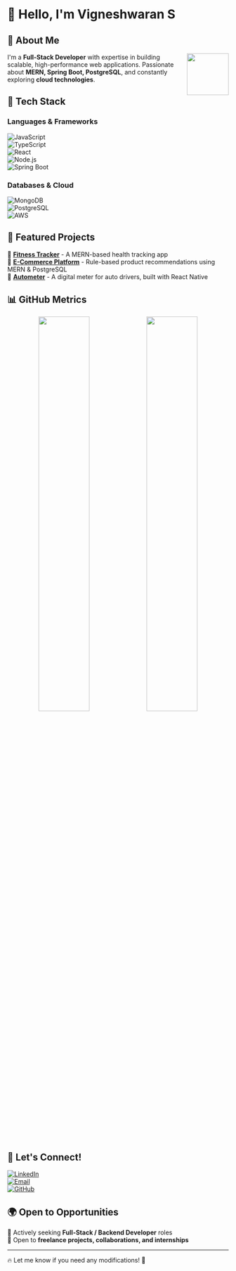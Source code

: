 # 👋 Hello, I'm Vigneshwaran S  

## 🌟 About Me  

<img align="right" src="https://media.giphy.com/media/v1.Y2lkPTc5MGI3NjExaXJ1dWZ3bHlkZ3E2M2kzNHpremhqbjdlNXE4Nmx5c2xqbWFtNWE3OCZlcD12MV9pbnRlcm5hbF9naWZfYnlfaWQmY3Q9Zw/SWoSkN6DxTszqIKEqv/giphy.gif" width="95" height="95">

I'm a **Full-Stack Developer** with expertise in building scalable, high-performance web applications. Passionate about **MERN, Spring Boot, PostgreSQL**, and constantly exploring **cloud technologies**.  

## 🚀 Tech Stack  

### **Languages & Frameworks**  
![JavaScript](https://img.shields.io/badge/-JavaScript-F7DF1E?style=for-the-badge&logo=javascript&logoColor=black)  
![TypeScript](https://img.shields.io/badge/-TypeScript-3178C6?style=for-the-badge&logo=typescript&logoColor=white)  
![React](https://img.shields.io/badge/-React-61DAFB?style=for-the-badge&logo=react&logoColor=black)  
![Node.js](https://img.shields.io/badge/-Node.js-339933?style=for-the-badge&logo=node.js&logoColor=white)  
![Spring Boot](https://img.shields.io/badge/-Spring%20Boot-6DB33F?style=for-the-badge&logo=spring-boot&logoColor=white)  

### **Databases & Cloud**  
![MongoDB](https://img.shields.io/badge/-MongoDB-47A248?style=for-the-badge&logo=mongodb&logoColor=white)  
![PostgreSQL](https://img.shields.io/badge/-PostgreSQL-316192?style=for-the-badge&logo=postgresql&logoColor=white)  
![AWS](https://img.shields.io/badge/-AWS-FF9900?style=for-the-badge&logo=amazon-aws&logoColor=white)  

## 📌 Featured Projects  

🔹 [**Fitness Tracker**](https://github.com/Vigneshwarrs/fit-front) - A MERN-based health tracking app  
🔹 [**E-Commerce Platform**](#) - Rule-based product recommendations using MERN & PostgreSQL  
🔹 [**Autometer**](#) - A digital meter for auto drivers, built with React Native  

## 📊 GitHub Metrics  

<div align="center">
  <img src="https://github-readme-stats.vercel.app/api?username=Vigneshwarrs&show_icons=true&theme=dark" width="48%">
  <img src="https://github-readme-stats.vercel.app/api/top-langs/?username=Vigneshwarrs&theme=dark&layout=compact" width="48%">
</div>

## 🤝 Let's Connect!  

[![LinkedIn](https://img.shields.io/badge/-LinkedIn-0077B5?style=for-the-badge&logo=linkedin&logoColor=white)](https://www.linkedin.com/in/vigneshwarrs)  
[![Email](https://img.shields.io/badge/-Email-D14836?style=for-the-badge&logo=gmail&logoColor=white)](mailto:vigneshwarrs@outlook.com)  
[![GitHub](https://img.shields.io/badge/-GitHub-181717?style=for-the-badge&logo=github&logoColor=white)](https://github.com/Vigneshwarrs)  

## 🌍 Open to Opportunities  

🚀 Actively seeking **Full-Stack / Backend Developer** roles  
📌 Open to **freelance projects, collaborations, and internships**  

---

🔥 Let me know if you need any modifications! 🚀  

